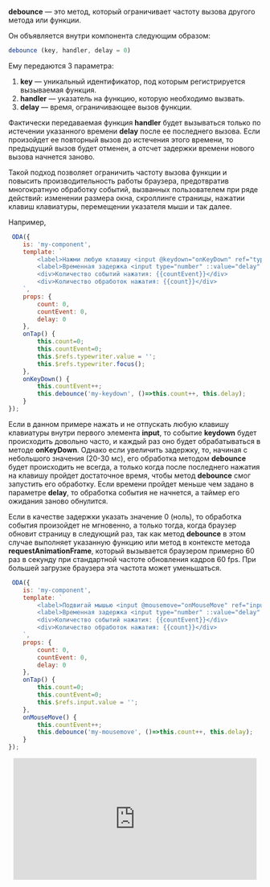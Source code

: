 **debounce** — это метод, который ограничивает частоту вызова другого метода или функции.

Он объявляется внутри компонента следующим образом:

```javascript
debounce (key, handler, delay = 0)
```

Ему передаются 3 параметра:

1. **key** — уникальный идентификатор, под которым регистрируется вызываемая функция.
1. **handler** — указатель на функцию, которую необходимо вызвать.
1. **delay** — время, ограничивающее вызов функции.

Фактически передаваемая функция **handler** будет вызываться только по истечении указанного времени **delay** после ее последнего вызова. Если произойдет ее повторный вызов до истечения этого времени, то предыдущий вызов будет отменен, а отсчет задержки времени нового вызова начнется заново.

Такой подход позволяет ограничить частоту вызова функции и повысить производительность работы браузера, предотвратив многократную обработку событий, вызванных пользователем при ряде действий: изменении размера окна, скроллинге страницы, нажатии клавиш клавиатуры, перемещении указателя мыши и так далее.

Например,

```javascript _run_line_edit_[my-component.js]
 ODA({
    is: 'my-component',
    template: `
        <label>Нажми любую клавишу <input @keydown="onKeyDown" ref="typewriter"> </label> <button @tap="onTap">Очистить</button><br>
        <label>Временная задержка <input type="number" ::value="delay" step="10">, мс</label>
        <div>Количество событий нажатия: {{countEvent}}</div>
        <div>Количество обработок нажатия: {{count}}</div>
    `,
    props: {
        count: 0,
        countEvent: 0,
        delay: 0
    },
    onTap() {
        this.count=0;
        this.countEvent=0;
        this.$refs.typewriter.value = '';
        this.$refs.typewriter.focus();
    },
    onKeyDown() {
        this.countEvent++;
        this.debounce('my-keydown', ()=>this.count++, this.delay);
    }
});
```

Если в данном примере нажать и не отпускать любую клавишу клавиатуры внутри первого элемента **input**, то событие **keydown** будет происходить довольно часто, и каждый раз оно будет обрабатываться в методе **onKeyDown**. Однако если увеличить задержку, то, начиная с небольшого значения (20-30 мc), его обработка методом **debounce** будет происходить не всегда, а только когда после последнего нажатия на клавишу пройдет достаточное время, чтобы метод **debounce** смог запустить его обработку. Если времени пройдет меньше чем задано в параметре **delay**, то обработка события не начнется, а таймер его ожидания заново обнулится.

Если в качестве задержки указать значение 0 (ноль), то обработка события произойдет не мгновенно, а только тогда, когда браузер обновит страницу в следующий раз, так как метод **debounce** в этом случае выполняет указанную функцию или метод в контексте метода **requestAnimationFrame**, который вызывается браузером примерно 60 раз в секунду при стандартной частоте обновления кадров 60 fps. При большей загрузке браузера эта частота может уменьшаться.

```javascript _run_line_edit_[my-component.js]
 ODA({
    is: 'my-component',
    template: `
        <label>Подвигай мышью <input @mousemove="onMouseMove" ref="input"> </label> <button @tap="onTap">Очистить</button><br>
        <label>Временная задержка <input type="number" ::value="delay" step="10">, мс</label>
        <div>Количество событий нажатия: {{countEvent}}</div>
        <div>Количество обработок нажатия: {{count}}</div>
    `,
    props: {
        count: 0,
        countEvent: 0,
        delay: 0
    },
    onTap() {
        this.count=0;
        this.countEvent=0;
        this.$refs.input.value = '';
    },
    onMouseMove() {
        this.countEvent++;
        this.debounce('my-mousemove', ()=>this.count++, this.delay);
    }
});
```

<div style="position:relative;padding-bottom:48%; margin:10px">
    <iframe src="https://www.youtube.com/embed/RHud4EO_exo?start=0" frameborder="0" allow="accelerometer; autoplay; encrypted-media; gyroscope; picture-in-picture" allowfullscreen
    	style="position:absolute;width:100%;height:100%;"></iframe>
</div>
